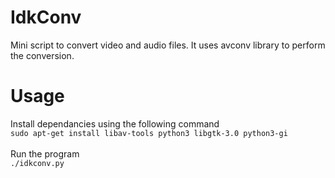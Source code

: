 # IdkConv
Mini script to convert video and audio files. It uses avconv library to perform the conversion.
# Usage<br>
Install dependancies using the following command<br>
`sudo apt-get install libav-tools python3 libgtk-3.0 python3-gi` <br>
<br>
Run the program  
`./idkconv.py`
